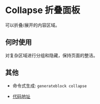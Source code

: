 
# Collapse 折叠面板
可以折叠/展开的内容区域。

## 何时使用
对复杂区域进行分组和隐藏，保持页面的整洁。

## 其他
- 命令式生成:  `generateblock collapse`

- [代码地址](https://gitee.com/yitjhy/block/tree/master/docs/collapse)